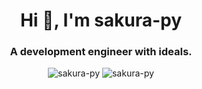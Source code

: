 <h1 align="center">Hi 👋, I'm sakura-py</h1>
<h3 align="center">A development engineer with ideals.</h3>

<div align="center">
  <img src="https://github-readme-stats.vercel.app/api?username=sakura-py&count_private=true&show_icons=true" alt="sakura-py" />
  <img src="https://github-readme-stats.vercel.app/api/top-langs/?username=sakura-py" alt="sakura-py" />
</div>
